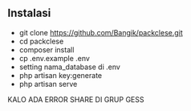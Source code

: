 ## Instalasi
- git clone https://github.com/Bangik/packclese.git
- cd packclese
- composer install
- cp .env.example .env
- setting nama_database di .env
- php artisan key:generate
- php artisan serve

KALO ADA ERROR SHARE DI GRUP GESS
